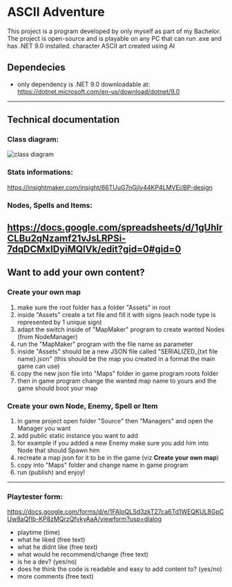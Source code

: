 # ASCII Adventure
This project is a program developed by only myself as part of my Bachelor. The project is open-source and is playable on any PC that can run .exe and has .NET 9.0 installed.
character ASCII art created using AI 

## Dependecies
- only dependency is .NET 9.0 downloadable at: https://dotnet.microsoft.com/en-us/download/dotnet/9.0
---
## Technical documentation

### Class diagram:
![class diagram](https://github.com/user-attachments/assets/c7c7d7d8-bb3c-4835-9a33-713e08039f13)


### Stats informations:
https://insightmaker.com/insight/66TUuG7nGjIy44KP4LMVEi/BP-design

### Nodes, Spells and Items:
https://docs.google.com/spreadsheets/d/1gUhlrCLBu2qNzamf21vJsLRPSi-7dqDCMxIDyiMQlVk/edit?gid=0#gid=0
---
## Want to add your own content?

### Create your own map
1. make sure the root folder has a folder "Assets" in root
2. inside "Assets" create a txt file and fill it with signs (each node type is represented by 1 unique sign)
3. adapt the switch inside of "MapMaker" program to create wanted Nodes (from NodeManager)
4. run the "MapMaker" program with the file name as parameter
5. inside "Assets" should be a new JSON file called "SERIALIZED_{txt file name}.json" (this should be the map you created in a format the main game can use)
6. copy the new json file into "Maps" folder in game program roots folder
7. then in game program change the wanted map name to yours and the game should boot your map

### Create your own Node, Enemy, Spell or Item
1. in game project open folder "Source" then "Managers" and open the Manager you want
2. add public static instance you want to add
3. for example if you added a new Enemy make sure you add him into Node that should Spawn him
4. recreate a map json for it to be in the game (viz **Create your own map**)
5. copy into "Maps" folder and change name in game program
6. run (publish) and enjoy!
---
### Playtester form:
https://docs.google.com/forms/d/e/1FAIpQLSd3zkT27ca6Td1WEQKUL8GpCUw8aQfIb-KP8zMQrzQfvkyAaA/viewform?usp=dialog

- playtime (time)
- what he liked (free text)
- what he didnt like (free text)
- what would he recommend/change (free text)
- is he a dev? (yes/no)
- does he think the code is readable and easy to add content to? (yes/no)
- more comments (free text)
